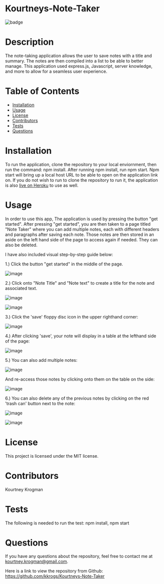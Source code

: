 # Kourtneys-Note-Taker
 ![badge](https://img.shields.io/badge/License-MIT-brightgreen)

# Description
The note-taking application allows the user to save notes with a title and summary. The notes are then compiled into a list to be able to better manage. This application used express.js, Javascript, server knowledge, and more to allow for a seamless user experience.
# Table of Contents
* [Installation](#installation)
* [Usage](#usage)
* [License](#license)
* [Contributors](#contributors)
* [Tests](#tests)
* [Questions](#questions)
# Installation
To run the application, clone the repository to your local enviornment, then run the command: npm install. After running npm install, run npm start. Npm start will bring up a local host URL to be able to open on the application link on. If you do not wish to run to clone the repository to run it, the application is also [live on Heroku](https://kourtneys-note-taker.herokuapp.com//) to use as well.
# Usage
In order to use this app, The application is used by pressing the button "get started". After pressing "get started", you are then taken to a page titled "Note Taker" where you can add multiple notes, each with different headers and paragraphs after saving each note. Those notes are then stored in an aside on the left hand side of the page to access again if needed. They can also be deleted.

I have also included visual step-by-step guide below:

1.) Click the button "get started" in the middle of the page.

![image](https://user-images.githubusercontent.com/95041311/158083285-181d503d-1e0c-462f-b95e-caf50d5eb087.png)

2.) Click onto "Note Title" and "Note text" to create a title for the note and associated text.

![image](https://user-images.githubusercontent.com/95041311/158083323-f754d694-7489-4c8c-bbc6-0eecdf69b2a7.png)


![image](https://user-images.githubusercontent.com/95041311/158083368-424ecedd-0131-4901-88cd-d99989e72abf.png)


3.) Click the 'save' floppy disc icon in the upper righthand corner:

![image](https://user-images.githubusercontent.com/95041311/158083393-6dfa7d8c-f5f0-46da-a6e3-f5bfd68fce48.png)

4.) After clicking 'save', your note will display in a table at the lefthand side of the page:

![image](https://user-images.githubusercontent.com/95041311/158083417-6638b053-d298-4c92-90a7-d59cf9a35a37.png)

5.) You can also add multiple notes:

![image](https://user-images.githubusercontent.com/95041311/158083448-e6ca9cb8-e845-4c4d-9db9-26e27c8d2258.png)

And re-access those notes by clicking onto them on the table on the side:

![image](https://user-images.githubusercontent.com/95041311/158083466-052a65e4-d0c7-48cc-a2c0-ab59178e6904.png)

6.) You can also delete any of the previous notes by clicking on the red 'trash can' button next to the note:

![image](https://user-images.githubusercontent.com/95041311/158083594-ff4d8cfb-6b17-4ab3-bdee-0688299166b6.png)

![image](https://user-images.githubusercontent.com/95041311/158083607-3d4af108-24b3-4bd0-abd8-c5ca9d7147dd.png)


# License
This project is licensed under the MIT license.


# Contributors
 Kourtney Krogman
# Tests
The following is needed to run the test: npm install, npm start
# Questions
If you have any questions about the repository, feel free to contact me at kourtney.krogman@gmail.com.

Here is a link to view the repository from Github:
https://github.com/kkrogs/Kourtneys-Note-Taker
